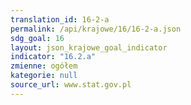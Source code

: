 ```yaml
---
translation_id: 16-2-a
permalink: /api/krajowe/16/16-2-a.json
sdg_goal: 16
layout: json_krajowe_goal_indicator
indicator: "16.2.a"
zmienne: ogółem
kategorie: null
source_url: www.stat.gov.pl
---
```

